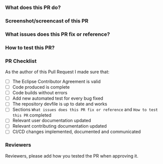 <!-- Please review the following before submitting a PR:
Che's Contributing Guide: https://github.com/eclipse/che/blob/master/CONTRIBUTING.md
Pull Request Policy: https://github.com/eclipse/che/wiki/Development-Workflow#pull-requests
-->

### What does this PR do?


### Screenshot/screencast of this PR
<!-- Please include a screenshot or a screencast explaining what is doing this PR -->


### What issues does this PR fix or reference?
<!-- Please include any related issue from eclipse che repository (or from another issue tracker).
     Include link to other pull requests like documentation PR from [the docs repo](https://github.com/eclipse/che-docs)
-->


### How to test this PR?
<!-- Please explain for example :
  - The test platform (openshift, kubernetes, minikube, CodeReady Container, docker-desktop, etc)
  - Installation method: chectl / che-operator
  - steps to reproduce
 -->


### PR Checklist

As the author of this Pull Request I made sure that:

- [ ] The Eclipse Contributor Agreement is valid
- [ ] Code produced is complete
- [ ] Code builds without errors
- [ ] Add new automated test for every bug fixed
- [ ] The repository devfile is up to date and works
- [ ] Sections `What issues does this PR fix or reference` and `How to test this PR` completed
- [ ] Relevant user documentation updated
- [ ] Relevant contributing documentation updated
- [ ] CI/CD changes implemented, documented and communicated

### Reviewers

Reviewers, please add how you tested the PR when approving it.
